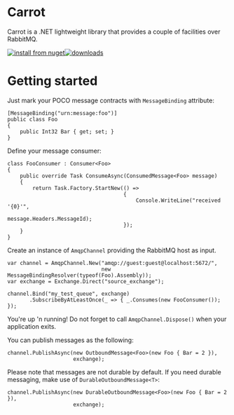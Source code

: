 # Carrot

Carrot is a .NET lightweight library that provides a couple of facilities over RabbitMQ.

[![install from nuget](https://img.shields.io/nuget/v/Carrot.svg?style=flat-square)](https://www.nuget.org/packages/Carrot)[![downloads](http://img.shields.io/nuget/dt/Carrot.svg?style=flat-square)](https://www.nuget.org/packages/Carrot)

Getting started
====

Just mark your POCO message contracts with `MessageBinding` attribute: 

    [MessageBinding("urn:message:foo")]
    public class Foo
    {
        public Int32 Bar { get; set; }
    }

Define your message consumer:

    class FooConsumer : Consumer<Foo>
    {
        public override Task ConsumeAsync(ConsumedMessage<Foo> message)
        {
            return Task.Factory.StartNew(() =>
                                         {
                                             Console.WriteLine("received '{0}'",
                                                               message.Headers.MessageId);
                                         });
        }
    }

Create an instance of `AmqpChannel` providing the RabbitMQ host as input.

	var channel = AmqpChannel.New("amqp://guest:guest@localhost:5672/",
                                  new MessageBindingResolver(typeof(Foo).Assembly));
    var exchange = Exchange.Direct("source_exchange");

    channel.Bind("my_test_queue", exchange)
           .SubscribeByAtLeastOnce(_ => { _.Consumes(new FooConsumer()); });

You're up 'n running! Do not forget to call `AmqpChannel.Dispose()` when your application exits.

You can publish messages as the following:

    channel.PublishAsync(new OutboundMessage<Foo>(new Foo { Bar = 2 }),
                         exchange);

Please note that messages are not durable by default.
If you need durable messaging, make use of `DurableOutboundMessage<T>`:

    channel.PublishAsync(new DurableOutboundMessage<Foo>(new Foo { Bar = 2 }),
                         exchange);
